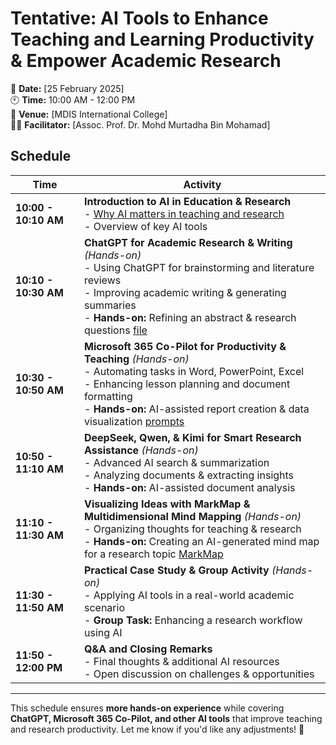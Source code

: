 # **Tentative: AI Tools to Enhance Teaching and Learning Productivity & Empower Academic Research**

📅 **Date:** [25 February 2025]  
🕙 **Time:** 10:00 AM - 12:00 PM  
📍 **Venue:** [MDIS International College]  
👨‍🏫 **Facilitator:** [Assoc. Prof. Dr. Mohd Murtadha Bin Mohamad]  

## **Schedule**

| **Time**  | **Activity** |
|-----------|-------------|
| **10:00 - 10:10 AM** | **Introduction to AI in Education & Research**  <br> - [Why AI matters in teaching and research](https://www.canva.com/design/DAGfECzEqgo/fYATCQWL_-gFdUU4JrQVdA/view?utm_content=DAGfECzEqgo&utm_campaign=designshare&utm_medium=link2&utm_source=uniquelinks&utlId=h4fa07087f1) <br> - Overview of key AI tools |
| **10:10 - 10:30 AM** | **ChatGPT for Academic Research & Writing** *(Hands-on)*  <br> - Using ChatGPT for brainstorming and literature reviews <br> - Improving academic writing & generating summaries <br> - **Hands-on:** Refining an abstract & research questions [file](https://github.com/drMurtadha/short-course/blob/main/SSDWSN_A_Scalable_Software-Defined_Wireless_Sensor_Networks-2.pdf)|
| **10:30 - 10:50 AM** | **Microsoft 365 Co-Pilot for Productivity & Teaching** *(Hands-on)*  <br> - Automating tasks in Word, PowerPoint, Excel <br> - Enhancing lesson planning and document formatting <br> - **Hands-on:** AI-assisted report creation & data visualization [prompts](https://github.com/drMurtadha/short-course/blob/main/report_datavisual.md)|
| **10:50 - 11:10 AM** | **DeepSeek, Qwen, & Kimi for Smart Research Assistance** *(Hands-on)*  <br> - Advanced AI search & summarization <br> - Analyzing documents & extracting insights <br> - **Hands-on:** AI-assisted document analysis |
| **11:10 - 11:30 AM** | **Visualizing Ideas with MarkMap & Multidimensional Mind Mapping** *(Hands-on)*  <br> - Organizing thoughts for teaching & research <br> - **Hands-on:** Creating an AI-generated mind map for a research topic [MarkMap](https://markmap.js.org/repl)|
| **11:30 - 11:50 AM** | **Practical Case Study & Group Activity** *(Hands-on)*  <br> - Applying AI tools in a real-world academic scenario <br> - **Group Task:** Enhancing a research workflow using AI |
| **11:50 - 12:00 PM** | **Q&A and Closing Remarks**  <br> - Final thoughts & additional AI resources <br> - Open discussion on challenges & opportunities |

---

This schedule ensures **more hands-on experience** while covering **ChatGPT, Microsoft 365 Co-Pilot, and other AI tools** that improve teaching and research productivity. Let me know if you'd like any adjustments! 🚀
